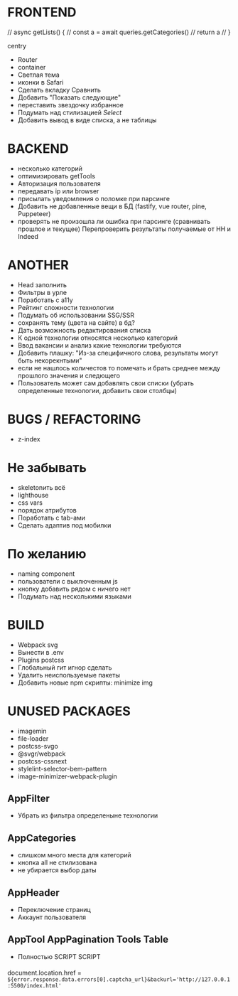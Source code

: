 # FRONTEND

// async getLists() {
// const a = await queries.getCategories()
// return a
// }

centry

- Router
- container
- Светлая тема
- иконки в Safari
- Сделать вкладку Сравнить
- Добавить "Показать следующие"
- переставить звездочку избранное
- Подумать над стилизацией _Select_
- Добавить вывод в виде списка, а не таблицы

# BACKEND

- несколько категорий
- оптимизировать getTools
- Авторизация пользователя
- передавать ip или browser
- присылать уведомления о поломке при парсинге
- Добавить не добавленные вещи в БД (fastify, vue router, pine, Puppeteer)
- проверять не произошла ли ошибка при парсинге (сравнивать прошлое и текущее) Перепроверить результаты получаемые от HH и Indeed

# ANOTHER

- Head заполнить
- Фильтры в урле
- Поработать с a11y
- Рейтинг сложности технологии
- Подумать об использовании SSG/SSR
- сохранять тему (цвета на сайте) в бд?
- Дать возможность редактирования списка
- К одной технологии относятся несколько категорий
- Ввод вакансии и анализ какие технологии требуются
- Добавить плашку: "Из-за специфичного слова, результаты могут быть некорекнтыми"
- если не нашлось количестов то помечать и брать среднее между прошлого значения и следющего
- Пользователь может сам добавлять свои списки (убрать определенные технологии, добавить свои столбцы)

# BUGS / REFACTORING

- z-index

# Не забывать

- skeletonить всё
- lighthouse
- css vars
- порядок атрибутов
- Поработать с tab-ами
- Сделать адаптив под мобилки

# По желанию

- naming component
- пользователи с выключенным js
- кнопку добавить рядом с ничего нет
- Подумать над несколькими языками

# BUILD

- Webpack svg
- Вынести в .env
- Plugins postcss
- Глобальный гит игнор сделать
- Удалить неиспользуемые пакеты
- Добавить новые npm скрипты: minimize img

# UNUSED PACKAGES

- imagemin
- file-loader
- postcss-svgo
- @svgr/webpack
- postcss-cssnext
- stylelint-selector-bem-pattern
- image-minimizer-webpack-plugin

## AppFilter

- Убрать из фильтра определеныне технологии

## AppCategories

- слишком много места для категорий
- кнопка all не стилизована
- не убирается выбор даты

## AppHeader

- Переключение страниц
- Аккаунт пользователя

## AppTool AppPagination Tools Table

- Полностью SCRIPT SCRIPT

####

document.location.href = `${error.response.data.errors[0].captcha_url}&backurl='http://127.0.0.1:5500/index.html'`
